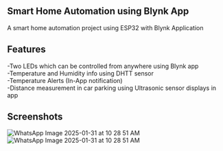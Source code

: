 Smart Home Automation using Blynk App
-
A smart home automation project using ESP32 with Blynk Application
 
Features
-
-Two LEDs which can be controlled from anywhere using Blynk app      
-Temperature and Humidity info using DHTT sensor      
-Temperature Alerts (In-App notification)    
-Distance measurement in car parking using Ultrasonic sensor displays in app
  
Screenshots 
- 
![WhatsApp Image 2025-01-31 at 10 28 51 AM](https://github.com/user-attachments/assets/59a82983-8361-4e56-a35c-c0fd1ed8b420)   
![WhatsApp Image 2025-01-31 at 10 28 51 AM](https://github.com/user-attachments/assets/d698ebe8-2d88-4ce8-a31f-05374e54c8a0)

